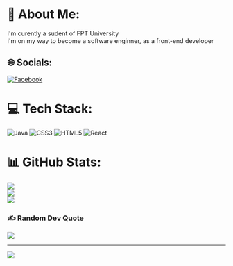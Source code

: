 # 💫 About Me:
I'm curently a sudent of FPT University<br>I'm on my way to become a software enginner, as a front-end developer


## 🌐 Socials:
[![Facebook](https://img.shields.io/badge/Facebook-%231877F2.svg?logo=Facebook&logoColor=white)](https://facebook.com/profile.php?id=100011525118698) 

# 💻 Tech Stack:
![Java](https://img.shields.io/badge/java-%23ED8B00.svg?style=for-the-badge&logo=java&logoColor=white) ![CSS3](https://img.shields.io/badge/css3-%231572B6.svg?style=for-the-badge&logo=css3&logoColor=white) ![HTML5](https://img.shields.io/badge/html5-%23E34F26.svg?style=for-the-badge&logo=html5&logoColor=white) ![React](https://img.shields.io/badge/react-%2320232a.svg?style=for-the-badge&logo=react&logoColor=%2361DAFB)
# 📊 GitHub Stats:
![](https://github-readme-stats.vercel.app/api?username=7aiit23&theme=dark&hide_border=false&include_all_commits=false&count_private=false)<br/>
![](https://github-readme-streak-stats.herokuapp.com/?user=7aiit23&theme=dark&hide_border=false)<br/>
![](https://github-readme-stats.vercel.app/api/top-langs/?username=7aiit23&theme=dark&hide_border=false&include_all_commits=false&count_private=false&layout=compact)

### ✍️ Random Dev Quote
![](https://quotes-github-readme.vercel.app/api?type=horizontal&theme=radical)

---
[![](https://visitcount.itsvg.in/api?id=7aiit23&icon=0&color=3)](https://visitcount.itsvg.in)

<!-- Proudly created with GPRM ( https://gprm.itsvg.in ) -->
